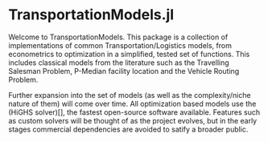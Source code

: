 # TransportationModels.jl

Welcome to TransportationModels. This package is a collection of implementations
of common Transportation/Logistics models, from econometrics to optimization in a 
simplified, tested set of functions. This includes classical models from the literature
such as the Travelling Salesman Problem, P-Median facility location and the Vehicle Routing Problem.

Further expansion into the set of models (as well as the complexity/niche nature of them) will come 
over time. All optimization based models use the (HiGHS solver)[], the fastest open-source software available.
Features such as custom solvers will be thought of as the project evolves, but in the early stages commercial
dependencies are avoided to satify a broader public.
